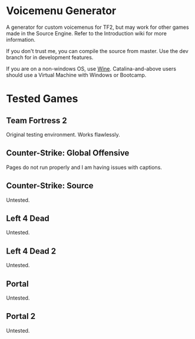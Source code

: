 # Voicemenu Generator
A generator for custom voicemenus for TF2, but may work for other games made in the Source Engine. Refer to the Introduction wiki for more information.

If you don't trust me, you can compile the source from master. Use the dev branch for in development features.

If you are on a non-windows OS, use [Wine](https://wiki.winehq.org/Main_Page). Catalina-and-above users should use a Virtual Machine with Windows or Bootcamp.

# Tested Games

## Team Fortress 2

Original testing environment. Works flawlessly.

## Counter-Strike: Global Offensive

Pages do not run properly and I am having issues with captions.

## Counter-Strike: Source

Untested.

## Left 4 Dead

Untested.

## Left 4 Dead 2

Untested.

## Portal

Untested.

## Portal 2

Untested.
